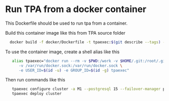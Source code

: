 # Run TPA from a docker container

This Dockerfile should be used to run tpa from a container.

 Build this container image like this from TPA source folder

``` bash
  docker build -f docker/Dockerfile -t tpaexec:$(git describe --tags) -t tpaexec:latest .
```

 To use the container image, create a shell alias like this

``` bash
   alias tpaexec="docker run --rm -v $PWD:/work -v $HOME/.git:/root/.git -v $HOME/.gitconfig:/root/.gitconfig \
      -v /var/run/docker.sock:/var/run/docker.sock \
      -e USER_ID=$(id -u) -e GROUP_ID=$(id -g) tpaexec"
```

 Then run commands like this

``` bash
   tpaexec configure cluster -a M1 --postgresql 15 --failover-manager patroni --platform docker
   tpaexec deploy cluster
```
